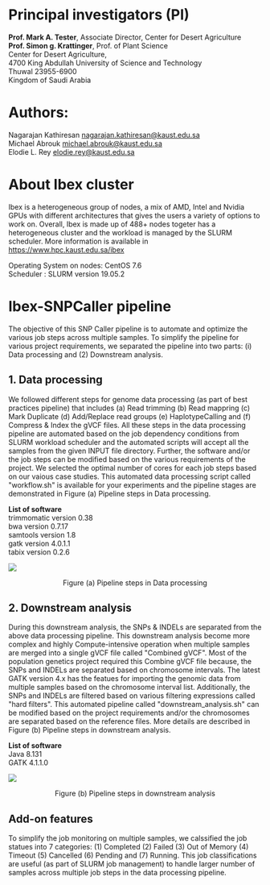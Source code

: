 

# Principal investigators (PI)
**Prof. Mark A. Tester**, Associate Director, Center for Desert Agriculture <br/>
**Prof. Simon g. Krattinger**, Prof. of Plant Science <br/>
Center for Desert Agriculture, <br/>
4700 King Abdullah University of Science and Technology <br/>
Thuwal 23955-6900 <br/>
Kingdom of Saudi Arabia <br/>


# Authors:
Nagarajan Kathiresan <nagarajan.kathiresan@kaust.edu.sa> <br/>
Michael Abrouk <michael.abrouk@kaust.edu.sa> <br/>
Elodie L. Rey <elodie.rey@kaust.edu.sa> <br/>


# About Ibex cluster

Ibex is a heterogeneous group of nodes, a mix of AMD, Intel and Nvidia GPUs with different architectures that gives the users a variety of options to work on. Overall, Ibex is made up of 488+ nodes togeter has a heterogeneous cluster and the workload is managed by the SLURM scheduler. More information is available in https://www.hpc.kaust.edu.sa/ibex <br/>

Operating System on nodes: CentOS 7.6 <br/>
Scheduler : SLURM version 19.05.2 <br/>



# Ibex-SNPCaller pipeline

The objective of this SNP Caller pipeline is to automate and optimize the various job steps across multiple samples. To simplify the pipeline for various project requirements, we separated the pipeline into two parts: (i) Data processing and (2) Downstream analysis. <br/> 

## 1. Data processing 

We followed different steps for genome data processing (as part of best practices pipeline) that includes (a) Read trimming (b) Read mappring (c) Mark Duplicate (d) Add/Replace read groups (e) HaplotypeCalling and (f) Compress & Index the gVCF files. All these steps in the data processing pipeline are automated based on the job dependency conditions from SLURM workload scheduler and the automated scripts will accept all the samples from the given INPUT file directory. Further, the software and/or the job steps can be modified based on the various requirements of the project. We selected the optimal number of cores for each job steps based on our vaious case studies. This automated data processing script called "workflow.sh" is available for your experiments and the pipeline stages are demonstrated in Figure (a) Pipeline steps in Data processing.     

**List of software** <br/>
trimmomatic version 0.38 <br/>
bwa version 0.7.17  <br/>
samtools version 1.8 <br/>
gatk version 4.0.1.1 <br/>
tabix version 0.2.6 <br/>

![](https://www.hpc.kaust.edu.sa/sites/default/files/files/public/workflows/HaplotypeCaller_workflow.png)

<p align="center"> Figure (a) Pipeline steps in Data processing </p>

## 2. Downstream analysis
During this downstream analysis, the SNPs & INDELs are separated from the above data processing pipeline. This downstream analysis become more complex and highly Compute-intensive operation when multiple samples are merged into a single gVCF file called "Combined gVCF". Most of the population genetics project required this Combine gVCF file because, the SNPs and INDELs are separated based on chromosome intervals. The latest GATK version 4.x has the featues for importing the genomic data from multiple samples based on the chromosome interval list. Additionally, the SNPs and INDELs are filtered based on various filtering expressions called "hard filters". This automated pipeline called "downstream_analysis.sh" can be modified based on the project requirements and/or the chromosomes are separated based on the reference files. More details are described in Figure (b) Pipeline steps in downstream analysis.      

**List of software** <br/>
Java 8.131 <br/>
GATK 4.1.1.0 <br/>

![](https://www.hpc.kaust.edu.sa/sites/default/files/files/public/workflows/Downstream.png)
<p align="center"> Figure (b) Pipeline steps in downstream analysis <p/>

## Add-on features
To simplify the job monitoring on multiple samples, we calssified the job statues into 7 categories: (1) Completed (2) Failed (3) Out of Memory (4) Timeout (5) Cancelled (6) Pending and (7) Running. This job classifications are useful (as part of SLURM job management) to handle larger number of samples across multiple job steps in the data processing pipeline. <br/>

